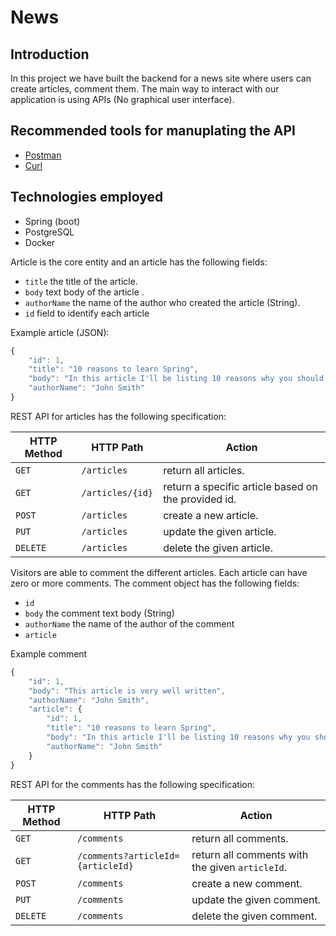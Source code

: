 # News

## Introduction

In this project we have built the backend for a news site where users can create articles, comment them. The main way to interact with our application is using APIs (No graphical user interface).

## Recommended tools for manuplating the API

* [Postman](https://www.postman.com)
* [Curl](https://docs.oracle.com/en/cloud/saas/marketing/eloqua-develop/Developers/GettingStarted/APIRequests/curl-requests.htm)

## Technologies employed

* Spring (boot)
* PostgreSQL
* Docker


Article is the core entity and an article has the following fields:

* `title` the title of the article.
* `body` text body of the article .
* `authorName` the name of the author who created the article (String).
* `id` field to identify each article

Example article (JSON):

```javascript
{
    "id": 1,
    "title": "10 reasons to learn Spring",
    "body": "In this article I'll be listing 10 reasons why you should learn spring and use it in your next project...",
    "authorName": "John Smith"
}
```

REST API for articles has the following specification:

| HTTP Method | HTTP Path | Action |
| ------------|-----------|--------|
| `GET` |`/articles` | return all articles. |
| `GET` | `/articles/{id}` | return a specific article based on the provided id.|
| `POST`| `/articles` | create a new article.|
| `PUT` | `/articles` | update the given article.|
| `DELETE` | `/articles` | delete the given article.|

Visitors are able to comment the different articles. Each article can have zero or more comments. The comment object has the following fields:

* `id`
* `body` the comment text body (String)
* `authorName` the name of the author of the comment
* `article`

Example comment

```javascript
{
    "id": 1,
    "body": "This article is very well written",
    "authorName": "John Smith",
    "article": {
        "id": 1,
        "title": "10 reasons to learn Spring",
        "body": "In this article I'll be listing 10 reasons why you should learn spring and use it in your next project...",
        "authorName": "John Smith"
    }
}

```

REST API for the comments has the following specification:

| HTTP Method | HTTP Path | Action |
| ------------|-----------|--------|
| `GET` |`/comments` | return all comments. |
| `GET` | `/comments?articleId={articleId}` | return all comments with the given `articleId`.|
| `POST`| `/comments` | create a new comment.|
| `PUT` | `/comments` | update the given comment.|
| `DELETE` | `/comments` | delete the given comment.

